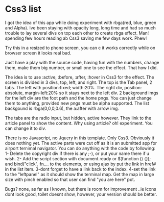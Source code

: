 Css3 list
=========

I got the idea of this app while doing experiment with rbga(red, blue, green and Alpha). Ive been staying with opacity long, long time and had so much trouble to lay several divs on top each other to create rbga effect. Man! spending few hours reading ab Css3 saving me few days work. Phew!

Try this in a resized to phone screen, you can c it works correctly while on browser screen it looks real bad.

Just have a play with the source code, having fun with the numbers, change them, make them big number, or small one to see the effect. That how I did.

The idea is to use :active, :before, :after, :hover in Css3 for the effect.
The screen is divided in 3 divs, top, left, and right. The top is the Tab panel, 2 tabs. The left with position:fixed; width:20%. The right div, position: absolute, margin-left:20% so it stays next to the left div. 
2 background imgs for the left div are the foot path and the home pngs. You can just change them to anything, provided new pngs must be alpha supported.
The list backgound is rbga(0,0,0,0.6), the a:after with arrow img.

The tabs are the radio input, but hidden, active however. They link to the article panel to show the content. Why using article? oh! experiment. You can change it to div.

There is no Javascript, no Jquery in this template. Only Css3. Obviously it does nothing yet. The active parts were cut off as it is an submitted app for airport ternimal navigator. You can do anything with the code by following:
1- Delete the copyright div if there is any ;-), or put your name there if u wish.
2- Add the script section with document.ready or $(function () {}); and bind("click", fn.... to the elements, or using ajax by put the link in href# in the list item.
3-dont forget to have a link back to the index.
4-set the link to the "leftpanel" as it should show the terminal map. Get the map in large size with pinch enabled so that user can find "you are here" pot.

Bugs?
none, as far as I known, but there is room for improvement ..ie icons dont look good, toilet doesnt show, however, your version should be better.
